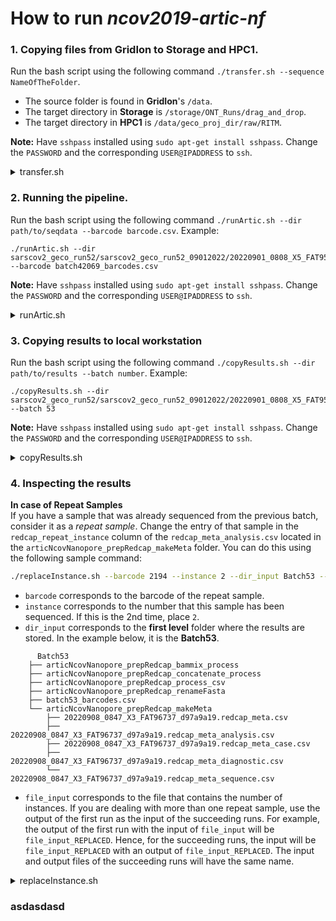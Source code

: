 # How to run *ncov2019-artic-nf*

### 1. Copying files from **GridIon** to **Storage** and **HPC1**.
  Run the bash script using the following command `./transfer.sh --sequence NameOfTheFolder`. </br>
  - The source folder is found in **GridIon**'s `/data`. </br>
  - The target directory in **Storage** is `/storage/ONT_Runs/drag_and_drop`. </br>
  - The target directory in **HPC1** is `/data/geco_proj_dir/raw/RITM`. </br>

**Note:** Have `sshpass` installed using `sudo apt-get install sshpass`. Change the `PASSWORD` and the corresponding `USER@IPADDRESS` to `ssh`. 

  <details>
    <summary>transfer.sh</summary>

  ```bash
#!/bin/bash
# Set some default values:
SEQ=unset

#==================================================================================
# Chunk 1
# The warning and instruction on how to structure the command for correct syntax.
usage()
{
    echo "********************************************************"
    printf "\n"
    echo "P A R A N G      M A Y     M A L I,     L O D I C A K E !!!!"
    printf "\n"
    echo "S T E P   1:      C H I L L.     Y O U  G O T  T H I S.    I  B E L I E V E  I N  Y O U."
    printf "\n"
    echo "Usage: [ -s or --sequence "FolderName" ]"
    echo "Example: ./transfer.sh --sequence sarscov_geco_run42069"
    printf "\n"
    echo "********************************************************"
    exit 2
}
#==================================================================================

#==================================================================================
# Chunk 2
# Parses the arguments entered in the command line
PARSED_ARGUMENTS=$(getopt -a -n 'dataTransfer' -o "s:" --long "sequence:" -- "$@")
VALID_ARGUMENTS=$?
if [ "$VALID_ARGUMENTS" != "0" ]; then
  usage
fi

eval set -- "$PARSED_ARGUMENTS"
while :
do
    case "$1" in
      -s | --sequence ) SEQ="$2" ; shift 2 ;;
      # -- means the end of the arguments; drop this, and break out of the while loop
      --) shift; break ;;
      # If invalid options were passed, then getopt should have reported an error,
      # which we checked as VALID_ARGUMENTS when getopt was called...
      *)
         usage ;;
    esac
done
#==================================================================================

#==================================================================================
# Chunk 3

if [[ $SEQ == unset ]]      # Forces the user to input something
then
    usage
else                        # Copies the file to storage and saving stderr to a file
    sshpass -p gridPASSWORD ssh -T gridUSER@gridIPADDRESS <<EOF
      rsync -aPvz --info=progress2 -e 'sshpass -p storagePASSWORD ssh -p 22' \
      /data/"$SEQ" \
      storageUSER@storageIPADDRESS:/storage/ONT_Runs/drag_and_drop/test_transfer/ 2> /data/err_grid2stor.txt
EOF
    # Copies the stderr to local machine for checking
    sshpass -p gridPASSWORD ssh -T gridUSER@gridIPADDRESS "cat /data/err_grid2stor.txt" > err_grid2stor.txt

    # Saves the stderr in a variable. 0 means there was no error from the copying to storage
    ERROR_grid2stor=$(wc -c err_grid2stor.txt)
  
    if [[ $ERROR_grid2stor != "0 err_grid2stor.txt" ]]
    then          # Warns if there was an error in copying from GridIon to Storage 
        echo "********************************************************"
        printf "\n"
        echo "May ERROR, lods."
        printf "\n"
        echo "Di makita ang source folder sa GridIon."
        printf "\n"
        echo "Check the folder name."
        printf "\n\n"
    else        # Creates symbolic link from Storage to HPC1
      sshpass -p hpc1PASSWORD ssh -p 2222 -T hpcUSER@hpcIPADDRESS <<EOF
        ln -s /data/nfs/storage/ONT_Runs/drag_and_drop/test_transfer/$SEQ \
        /data/geco_proj_dir/raw/RITM/$SEQ 2> /data/geco_proj_dir/raw/RITM/err_stor2hpc1.txt
EOF
      # Copies the stderr of symbolic link creation to local machine for checking
      sshpass -p hpc1PASSWORD ssh -p 2222 -T hpcUSER@hpcIPADDRESS "cat /data/geco_proj_dir/raw/RITM/err_stor2hpc1.txt" > err_stor2hpc1.txt
  
      # Saves the stderr in a variable. 0 means there was no error in the creation of symbolic link.
      ERROR_stor2hpc1=$(wc -c err_stor2hpc1.txt)
  
      if [[ $ERROR_stor2hpc1 != "0 err_stor2hpc1.txt" ]]
      then      # Warns if there is an identical folder in the HPC1 then replaces it with a new one.
        echo "********************************************************"
        echo "ERROR, lods! JOKE! JOKE! JOKE! Bawasan ang coffee consumption. "
        echo "Identical folder is present in HPC1. I'm replacing it with the new one."
        echo "All is good, boss amo. Splendid! Awesome! Congratulations!"
        echo "********************************************************"
        printf "\n\n"
        sshpass -p hpc1PASSWORD ssh -p 2222 -T hpcUSER@hpcIPADDRESS "rm /data/geco_proj_dir/raw/RITM/$SEQ"
        sshpass -p hpc1PASSWORD ssh -p 2222 -T hpcUSER@hpcIPADDRESS <<EOF
        ln -s /data/nfs/storage/ONT_Runs/drag_and_drop/test_transfer/$SEQ \
        /data/geco_proj_dir/raw/RITM/$SEQ
EOF
      else  # If all is good.
        echo "Okay ka, Kokey!"
        echo "Splendid! Awesome! Congratulations!"
      fi
    fi
fi
```

  </details>


### 2. Running the pipeline.
  Run the bash script using the following command `./runArtic.sh --dir path/to/seqdata --barcode barcode.csv`. Example: </br>
```
./runArtic.sh --dir sarscov2_geco_run52/sarscov2_geco_run52_09012022/20220901_0808_X5_FAT95592_ef9365b9 --barcode batch42069_barcodes.csv
```

**Note:** Have `sshpass` installed using `sudo apt-get install sshpass`. Change the `PASSWORD` and the corresponding `USER@IPADDRESS` to `ssh`. 

  <details>
    <summary>runArtic.sh</summary>
  
  
```bash
#!/bin/bash
# Set some default values:
DIR=unset
BAR=unset


#==================================================================================
# Chunk 1
# The warning and instruction on how to structure the command for correct syntax.
usage()
{
  echo "********************************************************"
  printf "\n"
  echo "P A R A N G      M A Y     M A L I,     L O D I C A K E !!!!"
  printf "\n"
  echo "S T E P   1:      C H I L L.     Y O U  G O T  T H I S.    I  B E L I E V E  I N  Y O U."
  printf "\n"
  echo "Usage: [ -d or --dir path/to/seqdata ] [ -b or --barcode barcode.csv ]"
  echo "Example: ./runArtic.sh --dir sarscov2_geco_run52/sarscov2_geco_run52_09012022/20220901_0808_X5_FAT95592_ef9365b9 -barcode batch42069_barcodes.csv"
  printf "\n"
  echo "********************************************************"
  exit 2
}
#==================================================================================

#==================================================================================
# Chunk 2
# Parses the arguments entered in the command line
PARSED_ARGUMENTS=$(getopt -a -n 'runningArticNextflow' -o "d:s:" --long "dir:,barcode:" -- "$@")
VALID_ARGUMENTS=$?
if [ "$VALID_ARGUMENTS" != "0" ]; then
  usage
fi

eval set -- "$PARSED_ARGUMENTS"
while :
do
  case "$1" in
    -d | --dir ) DIR="$2" ; shift 2 ;;
    -s | --barcode ) BAR="$2" ; shift 2 ;;
    # -- means the end of the arguments; drop this, and break out of the while loop
    --) shift; break ;;
    # If invalid options were passed, then getopt should have reported an error,
    # which we checked as VALID_ARGUMENTS when getopt was called...
    *)
       usage ;;
  esac
done
#==================================================================================

#==================================================================================
# Chunk 3

prefix=$(echo $DIR | awk -F "/" '{print $NF}')   # Takes the 3rd or last input as the prefix 


if [[ $DIR != unset && $BAR != unset ]]        # Forces the user to input both parameters
then

  # Copies the barcode file to the HPC1 directory
  sshpass -p PASSWORD scp -P 2222 $BAR USER@IPADDRESS:/data/geco_proj_dir/raw/RITM/$DIR/

  # Saves the sequencing summary file in a variable
  seqsum_file=$(sshpass -p PASSWORD ssh -p 2222 -T USER@IPADDRESS "ls -1 /data/geco_proj_dir/raw/RITM/$DIR/sequencing_summary_*txt")

  # Runs the artic-nf
  sshpass -p PASSWORD ssh -p 2222 -T USER@IPADDRESS <<EOF

    source /data/apps/miniconda3/bin/activate nextflow_conda_sandbox
    cd /apps/ncov2019-artic-nf_automated_two/ncov2019-artic-nf-GECO

    nextflow run /apps/ncov2019-artic-nf_automated_two/ncov2019-artic-nf-GECO \
    -profile conda \
    --nanopolish \
    --prefix $prefix \
    --basecalled_fastq /data/geco_proj_dir/raw/RITM/$DIR/fastq_pass \
    --fast5_pass /data/geco_proj_dir/raw/RITM/$DIR/fast5_pass \
    --sequencing_summary $seqsum_file \
    --outdir /data/geco_proj_dir/analysis/RITM/$DIR"_results" \
    --directory /data/geco_proj_dir/raw/RITM/$DIR \
    --redcap_local_ids /data/geco_proj_dir/raw/RITM/$DIR/$BAR

EOF

else
  usage
fi
```
</details>


### 3. Copying results to local workstation
  Run the bash script using the following command `./copyResults.sh --dir path/to/results --batch number`. Example: </br>
```
./copyResults.sh --dir sarscov2_geco_run52/sarscov2_geco_run52_09012022/20220901_0808_X5_FAT95592_ef9365b9 --batch 53
```

**Note:** Have `sshpass` installed using `sudo apt-get install sshpass`. Change the `PASSWORD` and the corresponding `USER@IPADDRESS` to `ssh`.

  <details>
    <summary>copyResults.sh</summary>
  
  
```bash
#!/bin/bash
# Set some default values:
DIR=unset
BATCH=unset


#==================================================================================
# Chunk 1
# The warning and instruction on how to structure the command for correct syntax.
usage()
{
  echo "********************************************************"
  printf "\n"
  echo "P A R A N G      M A Y     M A L I,     L O D I C A K E !!!!"
  printf "\n"
  echo "S T E P   1:      C H I L L.     Y O U  G O T  T H I S.    I  B E L I E V E  I N  Y O U."
  printf "\n"
  echo "Usage: [ -d or --dir path/to/results ] [ -b or --batch batchNumber ]"
  echo "Example: ./copyResults.sh --dir sarscov2_geco_run52/sarscov2_geco_run52_09012022/20220901_0808_X5_FAT95592_ef9365b9 --batch 52"
  printf "\n"
  echo "********************************************************"
  exit 2
}
#==================================================================================

#==================================================================================
# Chunk 2
# Parses the arguments entered in the command line
PARSED_ARGUMENTS=$(getopt -a -n 'runningArticNextflow' -o "d:b:" --long "dir:,batch:" -- "$@")
VALID_ARGUMENTS=$?
if [ "$VALID_ARGUMENTS" != "0" ]; then
  usage
fi

eval set -- "$PARSED_ARGUMENTS"
while :
do
  case "$1" in
    -d | --dir ) DIR="$2" ; shift 2 ;;
    -s | --batch ) BATCH="$2" ; shift 2 ;;
    # -- means the end of the arguments; drop this, and break out of the while loop
    --) shift; break ;;
    # If invalid options were passed, then getopt should have reported an error,
    # which we checked as VALID_ARGUMENTS when getopt was called...
    *)
       usage ;;
  esac
done
#==================================================================================

#==================================================================================
# Chunk 3


if [[ $DIR != unset && $BATCH != unset ]]         # Forces the user to input both parameters
then
	mkdir -p Batch$BATCH                            # Creates a directory in the local workstation
  
  # Copies the following folders
  sshpass -p PASSWORD scp -r -P 2222 USER@IPADDRESS:/data/geco_proj_dir/analysis/RITM/$DIR"_results"/articNcovNanopore_prepRedcap_renameFasta ./Batch$BATCH
  sshpass -p PASSWORD scp -r -P 2222 USER@IPADDRESS:/data/geco_proj_dir/analysis/RITM/$DIR"_results"/articNcovNanopore_prepRedcap_process_csv ./Batch$BATCH
  sshpass -p PASSWORD scp -r -P 2222 USER@IPADDRESS:/data/geco_proj_dir/analysis/RITM/$DIR"_results"/articNcovNanopore_prepRedcap_makeMeta ./Batch$BATCH
  sshpass -p PASSWORD scp -r -P 2222 USER@IPADDRESS:/data/geco_proj_dir/analysis/RITM/$DIR"_results"/articNcovNanopore_prepRedcap_concatenate_process ./Batch$BATCH
  sshpass -p PASSWORD scp -r -P 2222 USER@IPADDRESS:/data/geco_proj_dir/analysis/RITM/$DIR"_results"/articNcovNanopore_prepRedcap_bammix_process ./Batch$BATCH
else
	usage
fi
```
</details>


### 4. Inspecting the results
**In case of Repeat Samples** </br>
If you have a sample that was already sequenced from the previous batch, consider it as a *repeat sample*. Change the entry of that sample in the `redcap_repeat_instance` column of the `redcap_meta_analysis.csv` located in the `articNcovNanopore_prepRedcap_makeMeta` folder. You can do this using the following sample command: </br>

```bash
./replaceInstance.sh --barcode 2194 --instance 2 --dir_input Batch53 --file_input 20220908_0847_X3_FAT96737_d97a9a19.redcap_meta_analysis
```

- `barcode` corresponds to the barcode of the repeat sample.
- `instance` corresponds to the number that this sample has been sequenced. If this is the 2nd time, place `2`.
- `dir_input` corresponds to the **first level** folder where the results are stored. In the example below, it is the **Batch53**.
```
      Batch53
	├── articNcovNanopore_prepRedcap_bammix_process
	├── articNcovNanopore_prepRedcap_concatenate_process
	├── articNcovNanopore_prepRedcap_process_csv
	├── articNcovNanopore_prepRedcap_renameFasta
	├── batch53_barcodes.csv
	└── articNcovNanopore_prepRedcap_makeMeta
		├── 20220908_0847_X3_FAT96737_d97a9a19.redcap_meta.csv
		├── 20220908_0847_X3_FAT96737_d97a9a19.redcap_meta_analysis.csv
		├── 20220908_0847_X3_FAT96737_d97a9a19.redcap_meta_case.csv
		├── 20220908_0847_X3_FAT96737_d97a9a19.redcap_meta_diagnostic.csv 
		└── 20220908_0847_X3_FAT96737_d97a9a19.redcap_meta_sequence.csv
```
- `file_input` corresponds to the file that contains the number of instances. If you are dealing with more than one repeat sample, use the output of the first run as the input of the succeeding runs. For example, the output of the first run with the input of `file_input` will be `file_input_REPLACED`. Hence, for the succeeding runs, the input will be `file_input_REPLACED` with an output of `file_input_REPLACED`. The input and output files of the succeeding runs will have the same name.


<details>
  <summary>replaceInstance.sh</summary>
  
  
```bash
#!/bin/bash
# Set some default values:
BARCODE=unset
INSTANCE=unset
DIR_INPUT=unset
FILE_INPUT=unset

#==================================================================================
# Chunk 1
# The warning and instruction on how to structure the command for correct syntax.
usage()
{
  echo "********************************************************"
  printf "\n"
  echo "P A R A N G      M A Y     M A L I,     L O D I C A K E !!!!"
  printf "\n"
  echo "S T E P   1:      C H I L L.     Y O U  G O T  T H I S.    I  B E L I E V E  I N  Y O U."
  printf "\n"
  echo "Usage:  [ -b or --barcode barcodeOfTheRepeat ] [ -i or --instance instanceNumber ]"
  echo "        [ -d or --dir_input firstLevelDirectory ] [ -f or --file_input fileContainingTheInstances ]"
  echo "Example: ./replaceInstance.sh --barcode 2194 --instance 2 --dir_input Batch53 --file_input 20220908_0847_X3_FAT96737_d97a9a19.redcap_meta_analysis"
  printf "\n"
  echo "********************************************************"
  exit 2
}
#==================================================================================

#==================================================================================
# Chunk 2
# Parses the arguments entered in the command line
PARSED_ARGUMENTS=$(getopt -a -n 'replacingInstanceNumber' -o "b:i:d:f:" --long "barcode:,instance:,dir_input:,file_input:" -- "$@")
VALID_ARGUMENTS=$?
if [ "$VALID_ARGUMENTS" != "0" ]; then
  usage
fi

eval set -- "$PARSED_ARGUMENTS"
while :
do
  case "$1" in
    -b | --barcode ) BARCODE="$2" ; shift 2 ;;
    -i | --instance ) INSTANCE="$2" ; shift 2 ;;
    -d | --dir_input ) DIR_INPUT="$2" ; shift 2 ;;
    -f | --file_input ) FILE_INPUT="$2" ; shift 2 ;;
    # -- means the end of the arguments; drop this, and break out of the while loop
    --) shift; break ;;
    # If invalid options were passed, then getopt should have reported an error,
    # which we checked as VALID_ARGUMENTS when getopt was called...
    *)
       usage ;;
  esac
done
#==================================================================================

#==================================================================================
# Chunk 3

if [[ $BARCODE != unset && $INSTANCE != unset && $DIR_INPUT != unset && $FILE_INPUT != unset ]]       # Forces the user to input both parameters
then
  sed 's/$BARCODE,analysis,1/$BARCODE,analysis,$INSTANCE/g' $DIR_INPUT/articNcovNanopore_prepRedcap_makeMeta/$FILE_INPUT".csv" > $DIR_INPUT/articNcovNanopore_prepRedcap_makeMeta/$FILE_INPUT"_REPLACED".csv
else
  usage
fi
```
  
</details>
  
  
### asdasdasd
